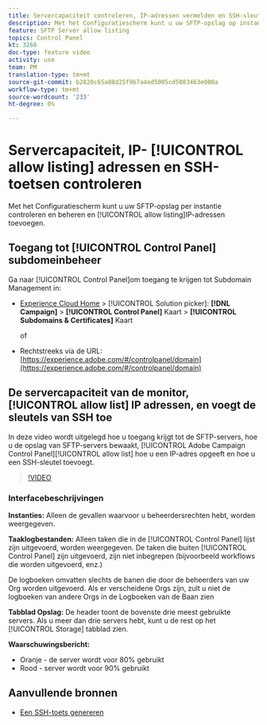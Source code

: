 ```yaml
---
title: Servercapaciteit controleren, IP-adressen vermelden en SSH-sleutels toevoegen
description: Met het Configuratiescherm kunt u uw SFTP-opslag op instantie en IP-adressen van lijsten van gewenste personen controleren en beheren.
feature: SFTP Server allow listing
topics: Control Panel
kt: 3266
doc-type: feature video
activity: use
team: PM
translation-type: tm+mt
source-git-commit: b2820c65a88d25f9b7a4ed5005cd5083463e000a
workflow-type: tm+mt
source-wordcount: '233'
ht-degree: 0%

---
```



# Servercapaciteit, IP- [!UICONTROL allow listing] adressen en SSH-toetsen controleren

Met het Configuratiescherm kunt u uw SFTP-opslag per instantie controleren en beheren en [!UICONTROL allow listing]IP-adressen toevoegen.

## Toegang tot [!UICONTROL Control Panel] subdomeinbeheer

Ga naar [!UICONTROL Control Panel]om toegang te krijgen tot Subdomain Management in:

* [Experience Cloud Home](https://experience.adobe.com/#/home) > [!UICONTROL Solution picker]: **[!DNL Campaign]** > **[!UICONTROL Control Panel]** Kaart > **[!UICONTROL Subdomains & Certificates]** Kaart

   of
* Rechtstreeks via de URL: [https://experience.adobe.com/#/controlpanel/domain](https://experience.adobe.com/#/controlpanel/domain)

## De servercapaciteit van de monitor, [!UICONTROL allow list] IP adressen, en voegt de sleutels van SSH toe

In deze video wordt uitgelegd hoe u toegang krijgt tot de SFTP-servers, hoe u de opslag van SFTP-servers bewaakt, [!UICONTROL Adobe Campaign Control Panel][!UICONTROL allow list] hoe u een IP-adres opgeeft en hoe u een SSH-sleutel toevoegt.

>[!VIDEO](https://video.tv.adobe.com/v/27270?quality=12)

### Interfacebeschrijvingen

**Instanties:** Alleen de gevallen waarvoor u beheerdersrechten hebt, worden weergegeven.

**Taaklogbestanden:** Alleen taken die in de [!UICONTROL Control Panel] lijst zijn uitgevoerd, worden weergegeven. De taken die buiten [!UICONTROL Control Panel] zijn uitgevoerd, zijn niet inbegrepen (bijvoorbeeld workflows die worden uitgevoerd, enz.)

De logboeken omvatten slechts de banen die door de beheerders van uw Org worden uitgevoerd. Als er verscheidene Orgs zijn, zult u niet de logboeken van andere Orgs in de Logboeken van de Baan zien

**Tabblad Opslag:** De header toont de bovenste drie meest gebruikte servers. Als u meer dan drie servers hebt, kunt u de rest op het [!UICONTROL Storage] tabblad zien.

**Waarschuwingsbericht:**

* Oranje - de server wordt voor 80% gebruikt
* Rood - server wordt voor 90% gebruikt

## Aanvullende bronnen

* [Een SSH-toets genereren](/help/acc/monitoring-campaign-classic/control-panel/generate-ssh-key.md)
